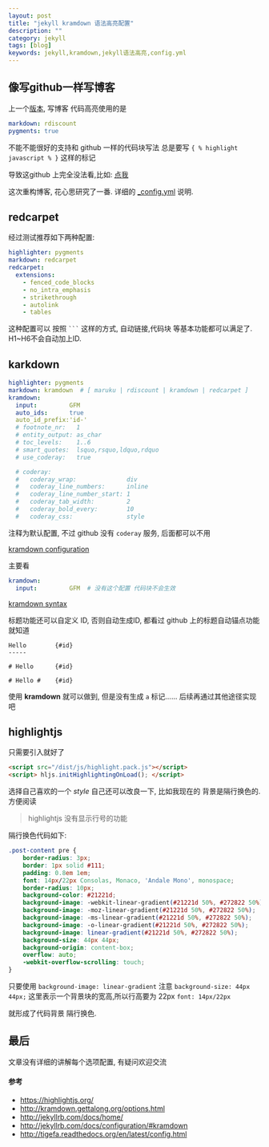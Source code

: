 ```yaml
---
layout: post
title: "jekyll kramdown 语法高亮配置"
description: ""
category: jekyll
tags: [blog]
keywords: jekyll,kramdown,jekyll语法高亮,config.yml
---
```



## 像写github一样写博客

上一个[版本](https://github.com/noyobo/noyobo.github.com/blob/730dfe8c9433a6327b11c98cb34c8e97e23e9005/_config.yml), 写博客 代码高亮使用的是

```yaml
markdown: rdiscount
pygments: true
```

不能不能很好的支持和 github 一样的代码块写法 总是要写 `{ % highlight javascript % }` 这样的标记

导致这github 上完全没法看,比如: [点我](https://github.com/noyobo/noyobo.github.com/blob/0.0.0/_posts/2014-03-19-IE11-ActiveXObject-Adobe-Flash-Player-ActiveX11.md)

这次重构博客, 花心思研究了一番. 详细的 [_config.yml](http://jekyllrb.com/docs/configuration/#default-configuration) 说明.

## redcarpet

经过测试推荐如下两种配置:

```yaml
highlighter: pygments
markdown: redcarpet
redcarpet:
  extensions:
    - fenced_code_blocks
    - no_intra_emphasis
    - strikethrough
    - autolink
    - tables
```

这种配置可以 按照  ` ``` ` 这样的方式, 自动链接,代码块 等基本功能都可以满足了. H1~H6不会自动加上ID.

## karkdown

```yaml
highlighter: pygments
markdown: kramdown  # [ maruku | rdiscount | kramdown | redcarpet ]
kramdown:
  input:         GFM
  auto_ids:      true
  auto_id_prefix:'id-'
  # footnote_nr:   1
  # entity_output: as_char
  # toc_levels:    1..6
  # smart_quotes:  lsquo,rsquo,ldquo,rdquo
  # use_coderay:   true

  # coderay:
  #   coderay_wrap:              div
  #   coderay_line_numbers:      inline
  #   coderay_line_number_start: 1
  #   coderay_tab_width:         2
  #   coderay_bold_every:        10
  #   coderay_css:               style
```

注释为默认配置, 不过 github 没有 `coderay` 服务, 后面都可以不用

[kramdown configuration](http://kramdown.gettalong.org/options.html)

主要看

```yaml
kramdown:
  input:         GFM  # 没有这个配置 代码块不会生效
```

[kramdown syntax](http://kramdown.gettalong.org/syntax.html)

标题功能还可以自定义 ID, 否则自动生成ID, 都看过 github 上的标题自动锚点功能就知道

```
Hello        {#id}
-----

# Hello      {#id}

# Hello #    {#id}
```

使用 **kramdown** 就可以做到, 但是没有生成 `a` 标记...... 后续再通过其他途径实现吧

## highlightjs

只需要引入就好了

```html
<script src="/dist/js/highlight.pack.js"></script>
<script> hljs.initHighlightingOnLoad(); </script>
```
选择自己喜欢的一个 *style* 自己还可以改良一下, 比如我现在的 背景是隔行换色的.  方便阅读

> highlightjs 没有显示行号的功能

隔行换色代码如下:

```css
.post-content pre {
    border-radius: 3px;
    border: 1px solid #111;
    padding: 0.8em 1em;
    font: 14px/22px Consolas, Monaco, 'Andale Mono', monospace;
    border-radius: 10px;
    background-color: #21221d;
    background-image: -webkit-linear-gradient(#21221d 50%, #272822 50%);
    background-image: -moz-linear-gradient(#21221d 50%, #272822 50%);
    background-image: -ms-linear-gradient(#21221d 50%, #272822 50%);
    background-image: -o-linear-gradient(#21221d 50%, #272822 50%);
    background-image: linear-gradient(#21221d 50%, #272822 50%);
    background-size: 44px 44px;
    background-origin: content-box;
    overflow: auto;
    -webkit-overflow-scrolling: touch;
}
```

只要使用 `background-image: linear-gradient`  注意 `background-size: 44px 44px;` 这里表示一个背景块的宽高,所以行高要为 22px  `font: 14px/22px`

就形成了代码背景 隔行换色.

## 最后

文章没有详细的讲解每个选项配置, 有疑问欢迎交流

#### 参考

- https://highlightjs.org/
- http://kramdown.gettalong.org/options.html
- http://jekyllrb.com/docs/home/
- http://jekyllrb.com/docs/configuration/#kramdown
- http://tigefa.readthedocs.org/en/latest/config.html
